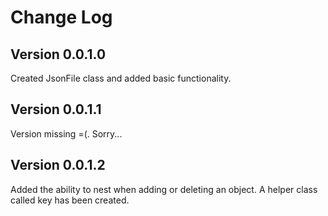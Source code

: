 # Change Log

## Version 0.0.1.0
Created JsonFile class and added basic functionality.

## Version 0.0.1.1
Version missing =(. Sorry...

## Version 0.0.1.2
Added the ability to nest when adding or deleting an object. A helper class called key has been created.